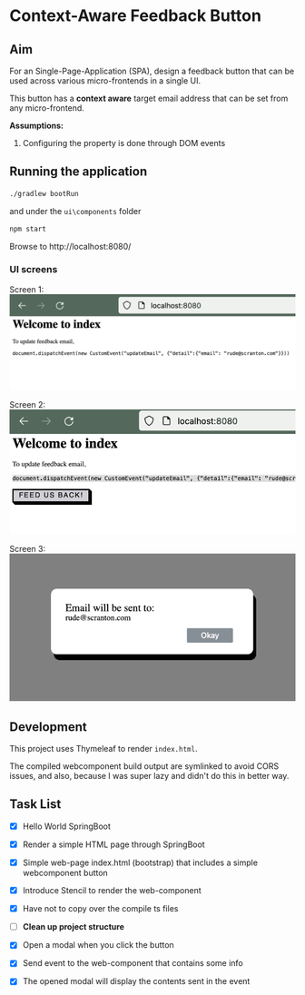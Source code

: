 # Context-Aware Feedback Button

## Aim 
For an Single-Page-Application (SPA), design a feedback button that can be used across various micro-frontends in a single UI.

This button has a **context aware** target email address that can be set from any micro-frontend.

**Assumptions:** 
1. Configuring the property is done through DOM events

## Running the application

```bash
./gradlew bootRun
```

and under the `ui\components` folder 

```bash
npm start 
```

Browse to http://localhost:8080/

### UI screens

Screen 1:  
![Alt text](images/1.png?raw=true "Title")

Screen 2:  
![Alt text](images/2.png?raw=true "Title")

Screen 3:  
![Alt text](images/3.png?raw=true "Title") 

## Development

This project uses Thymeleaf to render `index.html`.

The compiled webcomponent build output are symlinked to avoid CORS issues, and also, because I was super lazy and didn't do this in better way.


## Task List 
- [x] Hello World SpringBoot
- [x] Render a simple HTML page through SpringBoot 
- [x] Simple web-page index.html (bootstrap) that includes a simple webcomponent button
- [x] Introduce Stencil to render the web-component
- [x] Have not to copy over the compile ts files
- [ ] **Clean up project structure**
- [x] Open a modal when you click the button 
- [x] Send event to the web-component that contains some info
- [x] The opened modal will display the contents sent in the event

